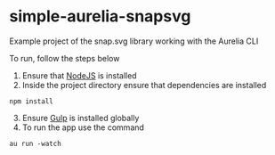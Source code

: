 # simple-aurelia-snapsvg
Example project of the snap.svg library working with the Aurelia CLI

To run, follow the steps below

1. Ensure that [NodeJS](http://nodejs.org/) is installed
2. Inside the project directory ensure that dependencies are installed
```shell
npm install
```
3. Ensure [Gulp](http://gulpjs.com/) is installed globally
4. To run the app use the command
```shell
au run -watch
```
